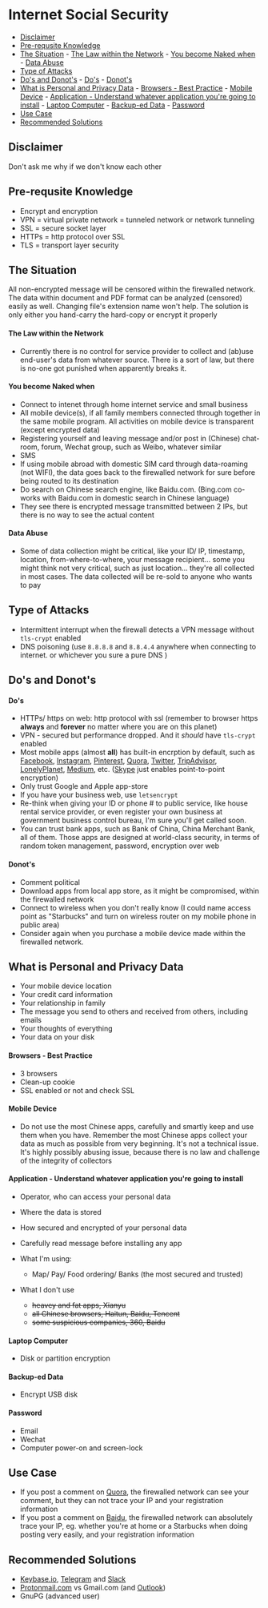 # Internet Social Security

<!-- TOC depthFrom:2 depthTo:6 withLinks:1 updateOnSave:1 orderedList:0 -->

- [Disclaimer](#disclaimer)
- [Pre-requsite Knowledge](#pre-requsite-knowledge)
- [The Situation](#the-situation)
		- [The Law within the Network](#the-law-within-the-network)
		- [You become Naked when](#you-become-naked-when)
		- [Data Abuse](#data-abuse)
- [Type of Attacks](#type-of-attacks)
- [Do's and Donot's](#dos-and-donots)
		- [Do's](#dos)
		- [Donot's](#donots)
- [What is Personal and Privacy Data](#what-is-personal-and-privacy-data)
		- [Browsers - Best Practice](#browsers-best-practice)
		- [Mobile Device](#mobile-device)
		- [Application - Understand whatever application you're going to install](#application-understand-whatever-application-youre-going-to-install)
		- [Laptop Computer](#laptop-computer)
		- [Backup-ed Data](#backup-ed-data)
		- [Password](#password)
- [Use Case](#use-case)
- [Recommended Solutions](#recommended-solutions)

<!-- /TOC -->

## Disclaimer

Don't ask me why if we don't know each other

## Pre-requsite Knowledge
- Encrypt and encryption
- VPN = virtual private network = tunneled network or network tunneling
- SSL = secure socket layer
- HTTPs = http protocol over SSL
- TLS = transport layer security

## The Situation

All non-encrypted message will be censored within the firewalled network. The data within document and PDF format can be analyzed (censored) easily as well. Changing file's extension name won't help. The solution is only either you hand-carry the hard-copy or encrypt it properly

#### The Law within the Network

- Currently there is no control for service provider to collect and (ab)use end-user's data from whatever source. There is a sort of law, but there is no-one got punished when apparently breaks it.

#### You become Naked when

- Connect to intenet through home internet service and small business
- All mobile device(s), if all family members connected through together in the same mobile program. All activities on mobile device is transparent (except encrypted data)
- Registering yourself and leaving message and/or post in (Chinese) chat-room, forum, Wechat group, such as Weibo, whatever similar
- SMS
- If using mobile abroad with domestic SIM card through data-roaming (not WIFI), the data goes back to the firewalled network for sure before being routed to its destination
- Do search on Chinese search engine, like Baidu.com. (Bing.com co-works with Baidu.com in domestic search in Chinese language)
- They see there is encrypted message transmitted between 2 IPs, but there is no way to see the actual content

#### Data Abuse

- Some of data collection might be critical, like your ID/ IP, timestamp, location, from-where-to-where, your message recipient... some you might think not very critical, such as just location... they're all collected in most cases. The data collected will be re-sold to anyone who wants to pay

## Type of Attacks

- Intermittent interrupt when the firewall detects a VPN message without ```tls-crypt``` enabled
- DNS poisoning (use ```8.8.8.8``` and ```8.8.4.4``` anywhere when connecting to internet. or whichever you sure a pure DNS )

## Do's and Donot's

#### Do's

- HTTPs/ https on web: http protocol with ssl (remember to browser https __always__ and __forever__ no matter where you are on this planet)
- VPN - secured but performance dropped. And it _should_ have ```tls-crypt``` enabled
- Most mobile apps (almost __all__) has built-in encrption by default, such as [Facebook](https://facebook.com), [Instagram](https://instagram.com), [Pinterest](https://pinterest.com), [Quora](https://quora.com), [Twitter](https://twitter.com), [TripAdvisor](https://tripadvisor.com), [LonelyPlanet](https://lonelyplanet.com), [Medium](https://medium.com), etc. ([Skype](https://skype.com) just enables point-to-point encryption)
- Only trust Google and Apple app-store
- If you have your business web, use ```letsencrypt```
- Re-think when giving your ID or phone # to public service, like house rental service provider, or even register your own business at government business control bureau, I'm sure you'll get called soon.
- You can trust bank apps, such as Bank of China, China Merchant Bank, all of them. Those apps are designed at world-class security, in terms of random token management, password, encryption over web

#### Donot's

- Comment political
- Download apps from local app store, as it might be compromised, within the firewalled network
- Connect to wireless when you don't really know (I could name access point as "Starbucks" and turn on wireless router on my mobile phone in public area)
- Consider again when you purchase a mobile device made within the firewalled network.

## What is Personal and Privacy Data
- Your mobile device location
- Your credit card information
- Your relationship in family
- The message you send to others and received from others, including emails
- Your thoughts of everything
- Your data on your disk

#### Browsers - Best Practice
- 3 browsers
- Clean-up cookie
- SSL enabled or not and check SSL

#### Mobile Device
- Do not use the most Chinese apps, carefully and smartly keep and use them when you have. Remember the most Chinese apps collect your data as much as possible from very beginning. It's not a technical issue. It's highly possibly abusing issue, because there is no law and challenge of the integrity of collectors

#### Application - Understand whatever application you're going to install
- Operator, who can access your personal data
- Where the data is stored
- How secured and encrypted of your personal data
- Carefully read message before installing any app

- What I'm using:
	- Map/ Pay/ Food ordering/ Banks (the most secured and trusted)

- What I don't use
	- ~~heavey and fat apps, Xianyu~~
	- ~~all Chinese browsers, Haitun, Baidu, Tencent~~
	- ~~some suspicious companies, 360, Baidu~~

#### Laptop Computer
- Disk or partition encryption

#### Backup-ed Data
- Encrypt USB disk

#### Password
- Email
- Wechat
- Computer power-on and screen-lock

## Use Case

- If you post a comment on [Quora](https://quora.com), the firewalled network can see your comment, but they can not trace your IP and your registration information
- If you post a comment on [Baidu](https://baiduo.com), the firewalled network can absolutely trace your IP, eg. whether you're at home or a Starbucks when doing posting very easily, and your registration information

## Recommended Solutions

- [Keybase.io](https://keybase.io), [Telegram](https://Telegram.com) and [Slack](https://slack.com)
- [Protonmail.com](https://protonmail.com) vs Gmail.com (and [Outlook](https://outlook.com))
- GnuPG (advanced user)
